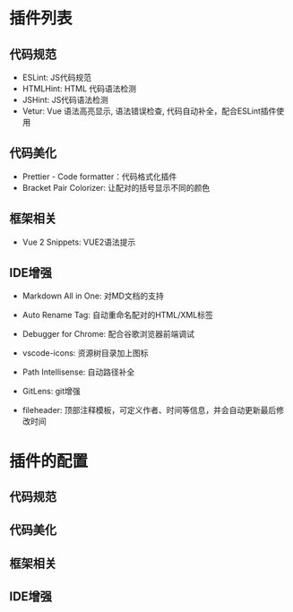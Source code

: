 # 插件列表

## 代码规范

- ESLint: JS代码规范
- HTMLHint: HTML 代码语法检测
- JSHint: JS代码语法检测
- Vetur: Vue 语法高亮显示, 语法错误检查, 代码自动补全，配合ESLint插件使用



## 代码美化

- Prettier - Code formatter：代码格式化插件
- Bracket Pair Colorizer: 让配对的括号显示不同的颜色



## 框架相关

- Vue 2 Snippets: VUE2语法提示



## IDE增强

- Markdown All in One: 对MD文档的支持

- Auto Rename Tag: 自动重命名配对的HTML/XML标签

- Debugger for Chrome: 配合谷歌浏览器前端调试

- vscode-icons: 资源树目录加上图标

- Path Intellisense: 自动路径补全

- GitLens: git增强

- fileheader: 顶部注释模板，可定义作者、时间等信息，并会自动更新最后修改时间

    

# 插件的配置

## 代码规范



## 代码美化



## 框架相关



## IDE增强

